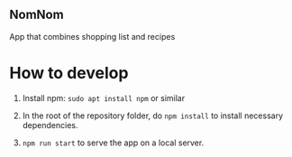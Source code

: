## NomNom

App that combines shopping list and recipes


# How to develop

1. Install npm: `sudo apt install npm` or similar

2. In the root of the repository folder, do `npm install` to install necessary dependencies.

3. `npm run start` to serve the app on a local server.